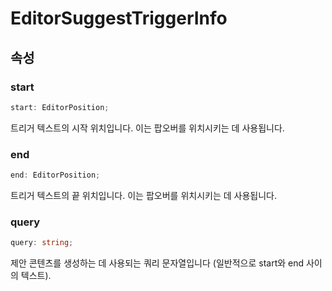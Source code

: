 # EditorSuggestTriggerInfo

## 속성

### start

```ts
start: EditorPosition;
```

트리거 텍스트의 시작 위치입니다. 이는 팝오버를 위치시키는 데 사용됩니다.

### end

```ts
end: EditorPosition;
```

트리거 텍스트의 끝 위치입니다. 이는 팝오버를 위치시키는 데 사용됩니다.

### query

```ts
query: string;
```

제안 콘텐츠를 생성하는 데 사용되는 쿼리 문자열입니다 (일반적으로 start와 end 사이의 텍스트).
